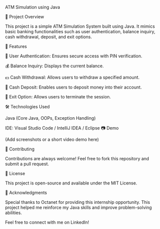 ATM Simulation using Java

📌 Project Overview

This project is a simple ATM Simulation System built using Java. It mimics basic banking functionalities such as user authentication, balance inquiry, cash withdrawal, deposit, and exit options.

🎯 Features

🔐 User Authentication: Ensures secure access with PIN verification.

💰 Balance Inquiry: Displays the current balance.

💵 Cash Withdrawal: Allows users to withdraw a specified amount.

🏦 Cash Deposit: Enables users to deposit money into their account.

🚪 Exit Option: Allows users to terminate the session.

🛠️ Technologies Used

Java (Core Java, OOPs, Exception Handling)

IDE: Visual Studio Code / IntelliJ IDEA / Eclipse 
📷 Demo

(Add screenshots or a short video demo here)

🔗 Contributing

Contributions are always welcome! Feel free to fork this repository and submit a pull request.

📜 License

This project is open-source and available under the MIT License.

🙌 Acknowledgments

Special thanks to Octanet for providing this internship opportunity. This project helped me reinforce my Java skills and improve problem-solving abilities.

Feel free to connect with me on LinkedIn!
